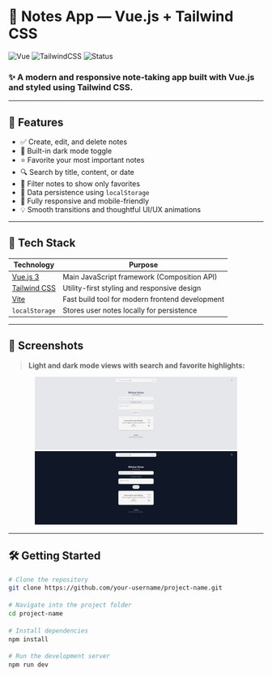 # 📝 Notes App — Vue.js + Tailwind CSS

![Vue](https://img.shields.io/badge/Vue.js-3.x-%2335495e?logo=vue.js&style=flat&logoColor=42b883)
![TailwindCSS](https://img.shields.io/badge/TailwindCSS-3.x-%2306B6D4?logo=tailwindcss&style=flat)
![Status](https://img.shields.io/badge/Status-In%20Progress-yellow)

### ✨ A modern and responsive note-taking app built with Vue.js and styled using Tailwind CSS.

---

## 🚀 Features

- ✅ Create, edit, and delete notes
- 🌙 Built-in dark mode toggle
- ⭐ Favorite your most important notes
- 🔍 Search by title, content, or date
- 📁 Filter notes to show only favorites
- 💾 Data persistence using `localStorage`
- 📱 Fully responsive and mobile-friendly
- 💡 Smooth transitions and thoughtful UI/UX animations

---

## 🧪 Tech Stack

| Technology         | Purpose                                               |
|--------------------|--------------------------------------------------------|
| [Vue.js 3](https://vuejs.org/)         | Main JavaScript framework (Composition API)     |
| [Tailwind CSS](https://tailwindcss.com/) | Utility-first styling and responsive design     |
| [Vite](https://vitejs.dev/)            | Fast build tool for modern frontend development |
| `localStorage`     | Stores user notes locally for persistence             |

---

## 📸 Screenshots

> **Light and dark mode views with search and favorite highlights:**

<p align="center">
  <img src="./src/assets/sistema-de-notas-light.png" alt="Light Mode" width="400"/>
  <img src="./src/assets/sistema-de-notas-dark.png" alt="Dark Mode" width="400"/>
</p>

---

## 🛠 Getting Started

```bash
# Clone the repository
git clone https://github.com/your-username/project-name.git

# Navigate into the project folder
cd project-name

# Install dependencies
npm install

# Run the development server
npm run dev
